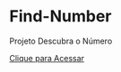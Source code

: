 # Find-Number
Projeto Descubra o Número

[Clique para Acessar](https://project-find-number.netlify.app)
